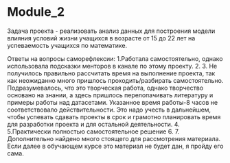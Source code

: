 # Module_2
Задача проекта - реализовать анализ данных для построения модели влияния условий жизни учащихся 
в возрасте от 15 до 22 лет на успеваемость учащихся по математике.

Ответы на вопросы саморефлексии:
1.Работала самостоятельно, однако использовала подсказки менторов в канале по этому проекту.
2. 
3. Не получилось правильно рассчитать время на выполнение проекта, так как неожиданно много 
пришлось проходить/разбирать самостоятельно. Подразумевалось, что это творческая работа, 
однако творчество основано на знании, а здесь пришлось перелопачивать литературу 
и примеры работы над датасетами. 
Указанное время работы-8 часов не соответствовало действительности. 
Это надо учесть в дальнейшем, чтобы успевать сдавать проекты в срок и грамотно 
планировать время для разработки проекта и для остальной деятельности.
4.
5.Практически полностью самостоятельное решение
6.
7. Дополнительно найдено много стоящего для рассмотрения материала. 
Если далее в обучающем курсе это материал не будет дан, я пройду его сама.
